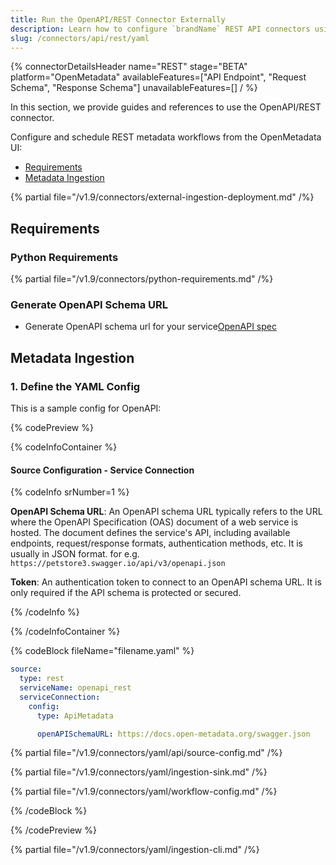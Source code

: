 ```yaml
---
title: Run the OpenAPI/REST Connector Externally
description: Learn how to configure `brandName` REST API connectors using YAML. Complete documentation with examples, parameters, and best practices for seamless integration.
slug: /connectors/api/rest/yaml
---
```


{% connectorDetailsHeader
name="REST"
stage="BETA"
platform="OpenMetadata"
availableFeatures=["API Endpoint", "Request Schema", "Response Schema"]
unavailableFeatures=[]
/ %}

In this section, we provide guides and references to use the OpenAPI/REST connector.

Configure and schedule REST metadata workflows from the OpenMetadata UI:

- [Requirements](#requirements)
- [Metadata Ingestion](#metadata-ingestion)

{% partial file="/v1.9/connectors/external-ingestion-deployment.md" /%}

## Requirements

### Python Requirements

{% partial file="/v1.9/connectors/python-requirements.md" /%}


### Generate OpenAPI Schema URL

- Generate OpenAPI schema url for your service[OpenAPI spec](https://swagger.io/specification/#openapi-document)


## Metadata Ingestion

### 1. Define the YAML Config

This is a sample config for OpenAPI:

{% codePreview %}

{% codeInfoContainer %}

#### Source Configuration - Service Connection

{% codeInfo srNumber=1 %}

**OpenAPI Schema URL**:
An OpenAPI schema URL typically refers to the URL where the OpenAPI Specification (OAS) document of a web service is hosted. The document defines the service's API, including available endpoints, request/response formats, authentication methods, etc. It is usually in JSON format. for e.g. `https://petstore3.swagger.io/api/v3/openapi.json`

**Token**: An authentication token to connect to an OpenAPI schema URL. It is only required if the API schema is protected or secured.

{% /codeInfo %}

{% /codeInfoContainer %}

{% codeBlock fileName="filename.yaml" %}

```yaml {% isCodeBlock=true %}
source:
  type: rest
  serviceName: openapi_rest
  serviceConnection:
    config:
      type: ApiMetadata
```
```yaml {% srNumber=1 %}
      openAPISchemaURL: https://docs.open-metadata.org/swagger.json

```


{% partial file="/v1.9/connectors/yaml/api/source-config.md" /%}

{% partial file="/v1.9/connectors/yaml/ingestion-sink.md" /%}

{% partial file="/v1.9/connectors/yaml/workflow-config.md" /%}

{% /codeBlock %}

{% /codePreview %}

{% partial file="/v1.9/connectors/yaml/ingestion-cli.md" /%}
